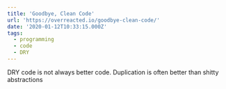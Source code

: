 ```yaml
---
title: 'Goodbye, Clean Code'
url: 'https://overreacted.io/goodbye-clean-code/'
date: '2020-01-12T10:33:15.000Z'
tags:
  - programming
  - code
  - DRY
---
```

DRY code is not always better code. Duplication is often better than shitty abstractions

